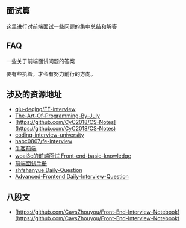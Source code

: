 ##  面试篇
这里进行对前端面试一些问题的集中总结和解答

## FAQ
一些关于前端面试问题的答案

要有些执着，才会有努力前行的方向。


## 涉及的资源地址
- [qiu-deqing/FE-interview](https://github.com/qiu-deqing/FE-interview)
- [The-Art-Of-Programming-By-July](https://github.com/julycoding/The-Art-Of-Programming-By-July)
- [https://github.com/CyC2018/CS-Notes](https://github.com/CyC2018/CS-Notes)
- [coding-interview-university](https://github.com/jwasham/coding-interview-university/blob/master/translations/README-cn.md)
- [habc0807/fe-interview](https://github.com/habc0807/fe-interview)
- [牛客前端](https://m.nowcoder.com/tutorial/96/f5212664ab664984882b00635066ded2)
- [woai3c的前端面试 Front-end-basic-knowledge](https://github.com/woai3c/Front-end-basic-knowledge)
- [前端面试手册](https://github.com/yangshun/front-end-interview-handbook/blob/master/contents/zh/README.md)
- [shfshanyue Daily-Question](https://github.com/shfshanyue/Daily-Question)
- [Advanced-Frontend Daily-Interview-Question](https://github.com/Advanced-Frontend/Daily-Interview-Question)

## 八股文

- [https://github.com/CavsZhouyou/Front-End-Interview-Notebook](https://github.com/CavsZhouyou/Front-End-Interview-Notebook)


